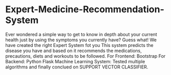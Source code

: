 # Expert-Medicine-Recommendation-System
Ever wondered a simple way to get to know in depth about your current health just by using the symptoms you currently have? Guess what! We have created the right Expert System fot you
This system predicts the disease you have and based on it recommends the medications, precautions, diets and workouts to be followed. 
For Frontend:
  Bootstrap 
For Backend:
  Python Flask
Machine Learning System:
  Tested multiple algorithms and finally conclued on SUPPORT VECTOR CLASSIFIER.
